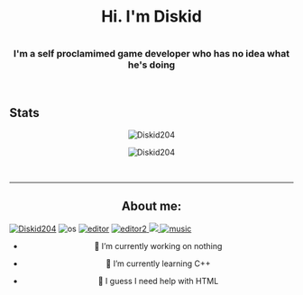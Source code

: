 <h1 align ="center"> Hi. I'm Diskid<h1>
<h3 align="center">  I'm a self proclamimed game developer who has no idea what he's doing </h3>
<br>
<div align="center">
<h2 align="left">Stats</h2>
<p><img src="https://github-readme-stats.vercel.app/api/?username=Diskid204&theme=tokyonight&hide_border=true&hide_title=true&count_private=true" alt="Diskid204" /></p>
<p><img src="https://github-readme-streak-stats.herokuapp.com/?user=Diskid204&theme=tokyonight" alt="Diskid204" /></p><br>
<hr>
<h2>About me:</h2>
<p align="left"> 
<a href="./"><img src="https://komarev.com/ghpvc/?username=Diskid204&label=Profile Visitors&color=001eff&style=flat" alt="Diskid204" /></a>
<img src="https://img.shields.io/badge/OS-windows-lightgrey/?logo=windows" alt="os">
<a href="https://repl.it"><img src="https://img.shields.io/badge/Editor-replit-blue/?logo=replit&logoColor=darkgrey&color=darkgrey" alt="editor"></a>
<a href="https://google.com/search?q=nerd+emoji"><img src="https://img.shields.io/badge/Editor-Visual%20Studio-blue/?logo=visualstudio&color=purple" alt="editor2"</a>
<a href="https://www.youtube.com/watch?v=MdabXlguFpA&t=0s"><img src="https://img.shields.io/badge/Listens%20to-YouTube-blue/?">
 <a href="https://www.youtube.com/watch?v=MdabXlguFpA&t=0s"><img src="https://img.shields.io/badge/Listens%20to-YouTube-blue/?logo=youtube&logoColor=warning&color=red" alt="music"></a>

- 🔭 I’m currently working on nothing
  
- 🌱 I’m currently learning C++
 
- 🤔 I guess I need help with HTML
 


<!--
**Diskid204/Diskid204** is a ✨ _special_ ✨ repository because its `README.md` (this file) appears on your GitHub profile.

Here are some ideas to get you started:

- 🔭 I’m currently working on ...
- 🌱 I’m currently learning ...
- 👯 I’m looking to collaborate on ...
- 🤔 I’m looking for help with ...
- 💬 Ask me about ...
- 📫 How to reach me: ...
- 😄 Pronouns: ...
- ⚡ Fun fact: ...
-->
